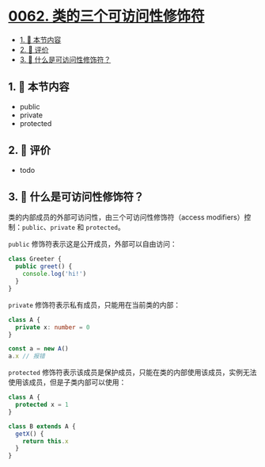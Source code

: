 # [0062. 类的三个可访问性修饰符](https://github.com/tnotesjs/TNotes.typescript/tree/main/notes/0062.%20%E7%B1%BB%E7%9A%84%E4%B8%89%E4%B8%AA%E5%8F%AF%E8%AE%BF%E9%97%AE%E6%80%A7%E4%BF%AE%E9%A5%B0%E7%AC%A6)

<!-- region:toc -->

- [1. 🎯 本节内容](#1--本节内容)
- [2. 🫧 评价](#2--评价)
- [3. 🤔 什么是可访问性修饰符？](#3--什么是可访问性修饰符)

<!-- endregion:toc -->

## 1. 🎯 本节内容

- public
- private
- protected

## 2. 🫧 评价

- todo

## 3. 🤔 什么是可访问性修饰符？

类的内部成员的外部可访问性，由三个可访问性修饰符（access modifiers）控制：`public`、`private` 和 `protected`。

`public` 修饰符表示这是公开成员，外部可以自由访问：

```ts
class Greeter {
  public greet() {
    console.log('hi!')
  }
}
```

`private` 修饰符表示私有成员，只能用在当前类的内部：

```ts
class A {
  private x: number = 0
}

const a = new A()
a.x // 报错
```

`protected` 修饰符表示该成员是保护成员，只能在类的内部使用该成员，实例无法使用该成员，但是子类内部可以使用：

```ts
class A {
  protected x = 1
}

class B extends A {
  getX() {
    return this.x
  }
}
```
